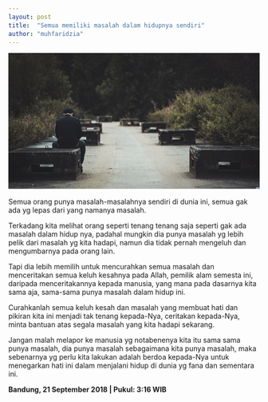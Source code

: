 ```yaml
---
layout: post
title:  "Semua memiliki masalah dalam hidupnya sendiri"
author: "muhfaridzia"
---
```


![Human-problem](/img/pexels-photo-humans-problem.jpeg)

Semua orang punya masalah-masalahnya sendiri di dunia ini, semua gak ada yg lepas dari yang namanya masalah.

Terkadang kita melihat orang seperti tenang tenang saja seperti gak ada masalah dalam hidup nya, padahal mungkin dia punya masalah yg lebih pelik dari masalah yg kita hadapi, namun dia tidak pernah mengeluh dan mengumbarnya pada orang lain.

Tapi dia lebih memilih untuk mencurahkan semua masalah dan menceritakan semua keluh kesahnya pada Allah, pemilik alam semesta ini, daripada menceritakannya kepada manusia, yang mana pada dasarnya kita sama aja, sama-sama punya masalah dalam hidup ini.

Curahkanlah semua keluh kesah dan masalah yang membuat hati dan pikiran kita ini menjadi tak tenang kepada-Nya, ceritakan kepada-Nya, minta bantuan atas segala masalah yang kita hadapi sekarang. 

Jangan malah melapor ke manusia yg notabenenya kita itu sama sama punya masalah, dia punya masalah sebagaimana kita punya masalah, maka sebenarnya yg perlu kita lakukan adalah berdoa kepada-Nya untuk menegarkan hati ini dalam menjalani hidup di dunia yg fana dan sementara ini.

**Bandung, 21 September 2018 | Pukul: 3:16 WIB**
